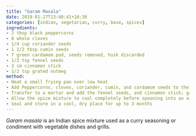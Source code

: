 ```yaml
---
title: "Garam Masala"
date: 2019-01-27T13:40:41+10:30
categories: [indian, vegetarian, curry, base, spices]
ingredients:
- 2 tbsp black peppercorns
- 8 whole cloves
- 1/4 cup coriander seeds
- 1 1/2 tbsp cumin seeds
- 7 green cardamom pod, seeds removed, husk discarded
- 1/2 tsp fennel seeds
- 3 cm cinnamon stick
- 1/2 tsp grated nutmeg 
method:
- Heat a small frying pan over low heat
- Add Peppercorns, cloves, coriander, cumin, and cardamom seeds to the pan and agitate until aromatic (about 45 seconds)
- Transfer to a mortar and add the fennel seeds, and cinnamon stick; grind to a semi-fine powder; add the grated nutmeg
- Allow the spice mixture to cool completely before spooning into an airtight storage container
- Seal and store in a cool, dry place for up to 3 months
---
```

*Garam masala* is an Indian spice mixture used as a curry seasoning or condiment with vegetable dishes and grills.
